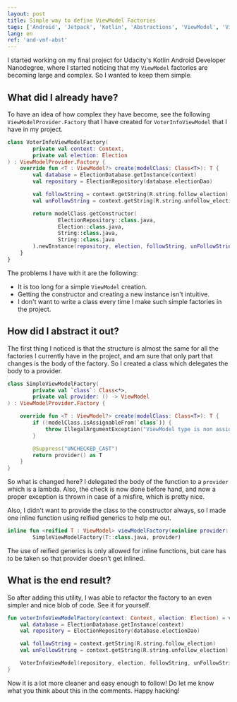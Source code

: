 ```yaml
---
layout: post
title: Simple way to define ViewModel Factories
tags: ['Android', 'Jetpack', 'Kotlin', 'Abstractions', 'ViewModel', 'ViewModel Factory']
lang: en
ref: 'and-vmf-abst'
---
```


I started working on my final project for Udacity's Kotlin Android Developer Nanodegree, where I started noticing that my `ViewModel` factories are becoming large and complex. So I wanted to keep them simple.

## What did I already have?

To have an idea of how complex they have become, see the following `ViewModelProvider.Factory` that I have created for `VoterInfoViewModel` that I have in my project.

~~~kotlin
class VoterInfoViewModelFactory(
        private val context: Context,
        private val election: Election
) : ViewModelProvider.Factory {
    override fun <T : ViewModel?> create(modelClass: Class<T>): T {
        val database = ElectionDatabase.getInstance(context)
        val repository = ElectionRepository(database.electionDao)

        val followString = context.getString(R.string.follow_election)
        val unFollowString = context.getString(R.string.unfollow_election)

        return modelClass.getConstructor(
                ElectionRepository::class.java,
                Election::class.java,
                String::class.java,
                String::class.java
        ).newInstance(repository, election, followString, unFollowString)
    }
}
~~~

The problems I have with it are the following:

  * It is too long for a simple `ViewModel` creation.
  * Getting the constructor and creating a new instance isn't intuitive.
  * I don't want to write a class every time I make such simple factories in the project.

## How did I abstract it out?

The first thing I noticed is that the structure is almost the same for all the factories I currently have in the project, and am sure that only part that changes is the body of the factory. So I created a class which delegates the body to a provider.

```kotlin
class SimpleViewModelFactory(
        private val `class`: Class<*>,
        private val provider: () -> ViewModel
) : ViewModelProvider.Factory {

    override fun <T : ViewModel?> create(modelClass: Class<T>): T {
        if (!modelClass.isAssignableFrom(`class`)) {
            throw IllegalArgumentException("ViewModel type is non assignable")
        }

        @Suppress("UNCHECKED_CAST")
        return provider() as T
    }
}
```

So what is changed here? I delegated the body of the function to a `provider` which is a lambda. Also, the check is now done before hand, and now a proper exception is thrown in case of a misfire, which is pretty nice.

Also, I didn't want to provide the class to the constructor always, so I made one inline function using reified generics to help me out.

```kotlin
inline fun <reified T : ViewModel> viewModelFactory(noinline provider: () -> T) =
        SimpleViewModelFactory(T::class.java, provider)
```

The use of reified generics is only allowed for inline functions, but care has to be taken so that provider doesn't get inlined.

## What is the end result?

So after adding this utility, I was able to refactor the factory to an even simpler and nice blob of code. See it for yourself.

```kotlin
fun voterInfoViewModelFactory(context: Context, election: Election) = viewModelFactory {
    val database = ElectionDatabase.getInstance(context)
    val repository = ElectionRepository(database.electionDao)

    val followString = context.getString(R.string.follow_election)
    val unFollowString = context.getString(R.string.unfollow_election)

    VoterInfoViewModel(repository, election, followString, unFollowString)
}
```

Now it is a lot more cleaner and easy enough to follow! Do let me know what you think about this in the comments. Happy hacking!